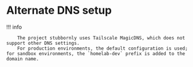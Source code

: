 # Alternate DNS setup

!!! info

        The project stubbornly uses Tailscale MagicDNS, which does not support other DNS settings.
        For production environments, the default configuration is used; for sandbox environments, the `homelab-dev` prefix is added to the domain name.
